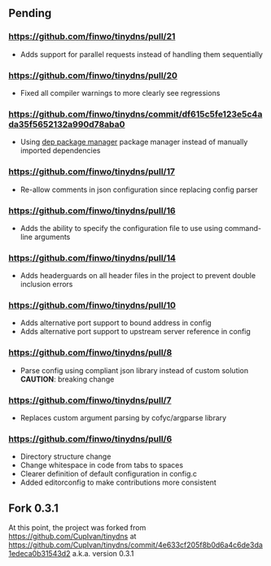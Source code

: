 ## Pending

### https://github.com/finwo/tinydns/pull/21

- Adds support for parallel requests instead of handling them sequentially

### https://github.com/finwo/tinydns/pull/20

- Fixed all compiler warnings to more clearly see regressions

### https://github.com/finwo/tinydns/commit/df615c5fe123e5c4ada35f5652132a990d78aba0

- Using [dep package manager][gh-dep] package manager instead of manually imported dependencies

### https://github.com/finwo/tinydns/pull/17

- Re-allow comments in json configuration since replacing config parser

### https://github.com/finwo/tinydns/pull/16

- Adds the ability to specify the configuration file to use using command-line arguments

### https://github.com/finwo/tinydns/pull/14

- Adds headerguards on all header files in the project to prevent double inclusion errors

### https://github.com/finwo/tinydns/pull/10

- Adds alternative port support to bound address in config
- Adds alternative port support to upstream server reference in config

### https://github.com/finwo/tinydns/pull/8

- Parse config using compliant json library instead of custom solution
    **CAUTION**: breaking change

### https://github.com/finwo/tinydns/pull/7

- Replaces custom argument parsing by cofyc/argparse library

### https://github.com/finwo/tinydns/pull/6

- Directory structure change
- Change whitespace in code from tabs to spaces
- Clearer definition of default configuration in config.c
- Added editorconfig to make contributions more consistent

## Fork 0.3.1

At this point, the project was forked from https://github.com/CupIvan/tinydns at
https://github.com/CupIvan/tinydns/commit/4e633cf205f8b0d6a4c6de3da1edeca0b31543d2
a.k.a. version 0.3.1

[gh-dep]: https://github.com/finwo/dep
